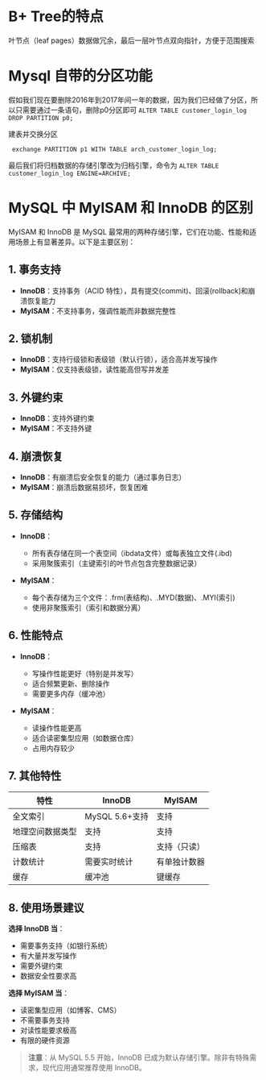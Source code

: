 # B+ Tree的特点
叶节点（leaf pages）数据做冗余，最后一层叶节点双向指针，方便于范围搜索

# Mysql 自带的分区功能
假如我们现在要删除2016年到2017年间一年的数据，因为我们已经做了分区，所以只需要通过一条语句，删除p0分区即可
`ALTER TABLE customer_login_log DROP PARTITION p0;`

建表并交换分区
``` ALTER TABLE customer_login_log 
 exchange PARTITION p1 WITH TABLE arch_customer_login_log;
```

最后我们将归档数据的存储引擎改为归档引擎，命令为
`ALTER TABLE customer_login_log ENGINE=ARCHIVE;`

# MySQL 中 MyISAM 和 InnoDB 的区别

MyISAM 和 InnoDB 是 MySQL 最常用的两种存储引擎，它们在功能、性能和适用场景上有显著差异。以下是主要区别：

## 1. 事务支持
- **InnoDB**：支持事务（ACID 特性），具有提交(commit)、回滚(rollback)和崩溃恢复能力
- **MyISAM**：不支持事务，强调性能而非数据完整性

## 2. 锁机制
- **InnoDB**：支持行级锁和表级锁（默认行锁），适合高并发写操作
- **MyISAM**：仅支持表级锁，读性能高但写并发差

## 3. 外键约束
- **InnoDB**：支持外键约束
- **MyISAM**：不支持外键

## 4. 崩溃恢复
- **InnoDB**：有崩溃后安全恢复的能力（通过事务日志）
- **MyISAM**：崩溃后数据易损坏，恢复困难

## 5. 存储结构
- **InnoDB**：
  - 所有表存储在同一个表空间（ibdata文件）或每表独立文件(.ibd)
  - 采用聚簇索引（主键索引的叶节点包含完整数据记录）

- **MyISAM**：
  - 每个表存储为三个文件：.frm(表结构)、.MYD(数据)、.MYI(索引)
  - 使用非聚簇索引（索引和数据分离）

## 6. 性能特点
- **InnoDB**：
  - 写操作性能更好（特别是并发写）
  - 适合频繁更新、删除操作
  - 需要更多内存（缓冲池）

- **MyISAM**：
  - 读操作性能更高
  - 适合读密集型应用（如数据仓库）
  - 占用内存较少

## 7. 其他特性
| 特性                | InnoDB       | MyISAM       |
|---------------------|-------------|-------------|
| 全文索引            | MySQL 5.6+支持 | 支持         |
| 地理空间数据类型    | 支持          | 支持         |
| 压缩表              | 支持          | 支持（只读） |
| 计数统计            | 需要实时统计   | 有单独计数器 |
| 缓存                | 缓冲池        | 键缓存       |

## 8. 使用场景建议

**选择 InnoDB 当**：
- 需要事务支持（如银行系统）
- 有大量并发写操作
- 需要外键约束
- 数据安全性要求高

**选择 MyISAM 当**：
- 读密集型应用（如博客、CMS）
- 不需要事务支持
- 对读性能要求极高
- 有限的硬件资源

> **注意**：从 MySQL 5.5 开始，InnoDB 已成为默认存储引擎。除非有特殊需求，现代应用通常推荐使用 InnoDB。
